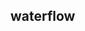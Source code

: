 ## waterflow

<!-- UTSCOMJSON.waterflow.description -->

<!-- UTSCOMJSON.waterflow.compatibility -->

<!-- UTSCOMJSON.waterflow.attribute -->

<!-- UTSCOMJSON.waterflow.event -->

<!-- UTSCOMJSON.waterflow.component_type -->

<!-- UTSCOMJSON.waterflow.children -->

<!-- UTSCOMJSON.waterflow.example -->

<!-- UTSCOMJSON.waterflow.reference -->

